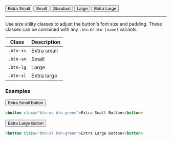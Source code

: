 <button class="btn-xs h-fit btn-purple">Extra Small</button>
<button class="btn-sm btn-purple">Small</button>
<button class="btn-purple">Standard</button>
<button class="btn-lg btn-purple">Large</button>
<button class="btn-xl btn-purple">Extra Large</button>


---


Use size utility classes to adjust the button's font size and padding. These classes can be combined with any `.btn` or `btn-[name]` variants.



| Class     | Description |
| --------- | ---------- |
| `.btn-xs` | Extra small  |
| `.btn-sm` | Small |
| `.btn-lg` | Large |
| `.btn-xl` | Extra large  |

### Examples

<button class="btn-xs btn-green mt-4">Extra Small Button</button>

```html
<button class="btn-xs btn-green">Extra Small Button</button>
```


<button class="btn-xl btn-green mt-4">Extra Large Button</button>

```html
<button class="btn-xl btn-green">Extra Large Button</button>
```
